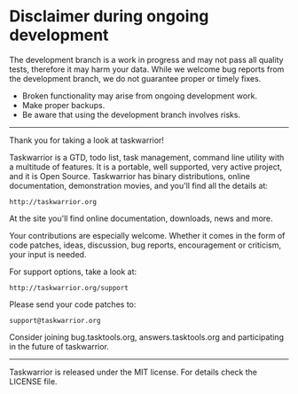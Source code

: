 # Disclaimer during ongoing development

The development branch is a work in progress and may not pass all quality tests,
therefore it may harm your data.  While we welcome bug reports from the
development branch, we do not guarantee proper or timely fixes.

- Broken functionality may arise from ongoing development work.
- Make proper backups.
- Be aware that using the development branch involves risks.

---

Thank you for taking a look at taskwarrior!

Taskwarrior is a GTD, todo list, task management, command line utility with a
multitude of features.  It is a portable, well supported, very active project,
and it is Open Source.  Taskwarrior has binary distributions, online
documentation, demonstration movies, and you'll find all the details at:

    http://taskwarrior.org

At the site you'll find online documentation, downloads, news and more.

Your contributions are especially welcome.  Whether it comes in the form of
code patches, ideas, discussion, bug reports, encouragement or criticism, your
input is needed.

For support options, take a look at:

    http://taskwarrior.org/support

Please send your code patches to:

    support@taskwarrior.org

Consider joining bug.tasktools.org, answers.tasktools.org and participating in
the future of taskwarrior.

---

Taskwarrior is released under the MIT license. For details check the LICENSE
file.
